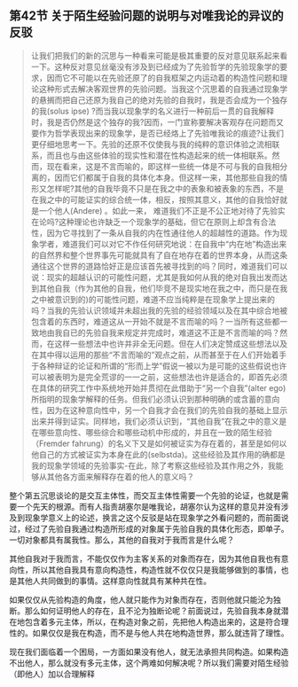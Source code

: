 <h2>第42节 关于陌生经验问题的说明与对唯我论的异议的反驳</h2><blockquote data-pid="-OuSTHwv">让我们把我们的新的沉思与一种看来可能是极其重要的反对意见联系起来看一下。这种反对意见丝毫没有涉及到已经成为了先验哲学的先验现象学的要求，因而它不可能以在先验还原了的自我框架之内运动着的构造性问题和理论这种形式去解决客观世界的先验问题。当我这个沉思着的自我通过现象学的悬搁而把自己还原为我自己的绝对先验的自我时，我是否会成为一个独存的我(solus ipse) ?而当我以现象学的名义进行一种前后一贯的自我解释时，我是否仍然是这个独存的我?因而，一门宣称要解决客观存在问题而又要作为哲学表现出来的现象学，是否已经烙上了先验唯我论的痕迹?让我们更仔细地思考一下。先验的还原不仅使我与我的纯粹的意识体验之流相联系，而且也与由这些体验的现实性和潜在性构造起来的统一体相联系。然而，现在看来，这是不言而喻的，即这样一些统一体是不可与我的自我相分离的，因而它们都属于自我的具体化本身。但这样一来，其他那些自我的情形又怎样呢?其他的自我毕竟不只是在我之中的表象和被表象的东西，不是在我之中的可能证实的综合统一体，相反，按照其意义，其他的自我恰好就是一个他人(Andere) 。如此一来， 难道我们不正是不公正地对待了先验实在论吗?这种理论也许缺乏一个现象学的基础，但它在原则上却含有合法性，因为它寻找到了一条从自我的内在性通往他人的超越性的道路。作为现象学者，难道我们可以对它不作任何研究地说：在自我中“内在地”构造出来的自然界和整个世界事先可能就具有了自在地存在着的世界本身，从而这条通往这个世界的道路恰好正是应该首先被寻找到的吗？同时，难道我们可以说：现实的超越认识的可能性问题，尤其是我如何从我的绝对自我出发而达到其他自我（作为其他的自我，他们毕竞不是现实地在我之中，而只是在我之中被意识到的)的可能性问题，难道不应当纯粹是在现象学上提出来的吗？当我的先验认识领域并未超出我的先验的经验领域以及在其中综合地被包含着的东西时，难道这从一开始不就是不言而喻的吗？一当所有这些都一致地由我自已的先验自我来规定并完成时，难道这不正是不言而喻的吗？然而，在这样一些想法中也许并非全无问题。但在人们决定赞成这些想法以及在其中得以运用的那些“不言而喻的”观点之前，从而甚至于在人们开始着手于各种辩证的论证和所谓的“形而上学”假说一被以为是可能的这些假说也许可以被表明为是完全荒谬的一一之前，这些想法也许是适合的，即首先必须在具体的研究工作中系统地开始并贯彻在此借助于“另一个自我”(alter ego)所指明的现象学解释的任务。但我们必须认识到那种明确的或含蓄的意向性，因为在这种意向性中，另一个自我才会在我们的先验自我的基础上显示出来并得到证实。同样地，我们必须认识到，“其他自我”在我之中的意义是在哪些意向性、哪些综合和哪些动机中形成的，并且在一致的陌生经验（Fremder fahrung）的名义下又是如何被证实为存在着的，甚至是如何以他自己的方式被证实为本身在此的(selbstda)。这些经验及其作用的确都是我的现象学领域的先验事实-在此，除了考察这些经验及其作用之外，我能够从其他各方面来解释存在着的他人的意义吗？</blockquote><p data-pid="4nqcU2kI">整个第五沉思谈论的是交互主体性，而交互主体性需要一个先验的论证，也就是需要一个先天的根源。而有人指责胡塞尔是唯我论，胡塞尔认为这样的意见并没有涉及到现象学意义上的论述，换言之这个反驳是站在现象学之外看问题的，而前面说过，经过了先验自我通过构造所形成的对象属于先验自我的具体化形态，即单子。一切对象都具有属我性。那么，其他的自我对于我而言是什么呢？</p><p data-pid="KRKOiqV5">其他自我对于我而言，不能仅仅作为主客关系的对象而存在，因为其他自我也有意向性，所以其他自我具有意向构造性，构造性就不仅仅只是我能够做到的事情，也是其他人共同做到的事情。这样意向性就具有某种共在性。</p><p data-pid="RxtZ1Mpc">如果仅仅从先验构造的角度，他人就只能作为对象而存在，否则他就只能沦为独断。那么如何证明他人的存在，且不沦为独断论呢？前面说过，先验自我本身就潜在地包含着多元主体，所以，在构造对象之前，先把他人构造出来的，这是符合理性的。如果仅仅是我在构造，而不是与他人共在地构造世界，那么就违背了理性。</p><p data-pid="G5h_dlKY">现在我们面临着一个困局，一方面如果没有他人，就无法承担共同构造。如果构造不出他人，那么就没有多元主体，这个两难如何解决呢？所以我们需要对陌生经验（即他人）加以合理解释</p><p></p>
